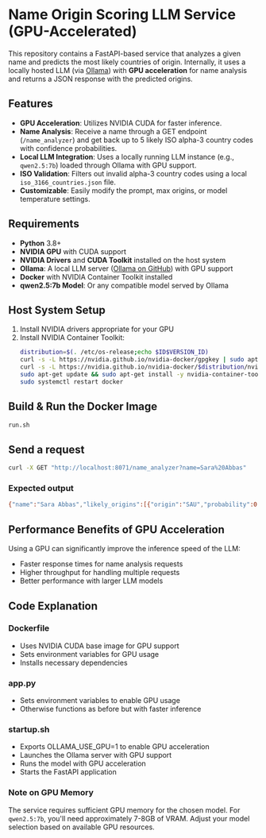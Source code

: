 # Name Origin Scoring LLM Service (GPU-Accelerated)

This repository contains a FastAPI-based service that analyzes a given name and predicts the most likely countries of origin. Internally, it uses a locally hosted LLM (via [Ollama](https://github.com/jmorganca/ollama)) with **GPU acceleration** for name analysis and returns a JSON response with the predicted origins.

## Features

- **GPU Acceleration**: Utilizes NVIDIA CUDA for faster inference.
- **Name Analysis**: Receive a name through a GET endpoint (`/name_analyzer`) and get back up to 5 likely ISO alpha-3 country codes with confidence probabilities.
- **Local LLM Integration**: Uses a locally running LLM instance (e.g., `qwen2.5:7b`) loaded through Ollama with GPU support.
- **ISO Validation**: Filters out invalid alpha-3 country codes using a local `iso_3166_countries.json` file.
- **Customizable**: Easily modify the prompt, max origins, or model temperature settings.

## Requirements

- **Python** 3.8+
- **NVIDIA GPU** with CUDA support
- **NVIDIA Drivers** and **CUDA Toolkit** installed on the host system
- **Ollama**: A local LLM server ([Ollama on GitHub](https://github.com/jmorganca/ollama)) with GPU support
- **Docker** with NVIDIA Container Toolkit installed
- **qwen2.5:7b Model**: Or any compatible model served by Ollama

## Host System Setup

1. Install NVIDIA drivers appropriate for your GPU
2. Install NVIDIA Container Toolkit:
   ```bash
   distribution=$(. /etc/os-release;echo $ID$VERSION_ID)
   curl -s -L https://nvidia.github.io/nvidia-docker/gpgkey | sudo apt-key add -
   curl -s -L https://nvidia.github.io/nvidia-docker/$distribution/nvidia-docker.list | sudo tee /etc/apt/sources.list.d/nvidia-docker.list
   sudo apt-get update && sudo apt-get install -y nvidia-container-toolkit
   sudo systemctl restart docker
   ```

## Build & Run the Docker Image
```bash
run.sh
```

## Send a request
```bash
curl -X GET "http://localhost:8071/name_analyzer?name=Sara%20Abbas"
```

### Expected output
```bash
{"name":"Sara Abbas","likely_origins":[{"origin":"SAU","probability":0.45},{"origin":"IRQ","probability":0.25},{"origin":"PAK","probability":0.15},{"origin":"JOR","probability":0.1},{"origin":"BHR","probability":0.05}]}
```

## Performance Benefits of GPU Acceleration

Using a GPU can significantly improve the inference speed of the LLM:
- Faster response times for name analysis requests
- Higher throughput for handling multiple requests
- Better performance with larger LLM models

## Code Explanation

### Dockerfile
- Uses NVIDIA CUDA base image for GPU support
- Sets environment variables for GPU usage
- Installs necessary dependencies

### app.py
- Sets environment variables to enable GPU usage
- Otherwise functions as before but with faster inference

### startup.sh
- Exports OLLAMA_USE_GPU=1 to enable GPU acceleration
- Launches the Ollama server with GPU support
- Runs the model with GPU acceleration
- Starts the FastAPI application

### Note on GPU Memory
The service requires sufficient GPU memory for the chosen model. For `qwen2.5:7b`, you'll need approximately 7-8GB of VRAM. Adjust your model selection based on available GPU resources.